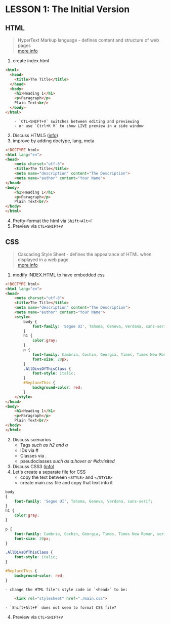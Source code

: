 # LESSON 1: The Initial Version

## HTML
> HyperText Markup language - defines content and structure of web pages  
> [more info](https://en.wikipedia.org/wiki/HTML)

1. create index.html
```HTML
<html>
  <head>
    <title>The Title</title>
  </head>
  <body>
    <h1>Heading 1</h1>
    <p>Paragraph</p>
    Plain Text<br/>
  </body>
</html>
```    
        - `CTL+SHIFT+V` switches between editing and previewing    
        - or use `Ctrl+K V` to show LIVE preview in a side window
2. Discuss HTML5 ([info](https://en.wikipedia.org/wiki/HTML5))
3. improve by adding doctype, lang, meta
```HTML
<!DOCTYPE html>
<html lang="en">
<head>
    <meta charset="utf-8">
    <title>The Title</title>
    <meta name="description" content="The Description">
    <meta name="author" content="Your Name">
</head>
<body>
    <h1>Heading 1</h1>
    <p>Paragraph</p>
    Plain Text<br/>
</body>
</html>
```   
4. Pretty-format the html via `Shift+Alt+F` 
5. Preview via `CTL+SHIFT+V`


## CSS
> Cascading Style Sheet - defines the appearance of HTML when displayed in a web page  
> [more info](https://en.wikipedia.org/wiki/Cascading_Style_Sheets)

1. modify INDEX.HTML to have embedded css
```HTML
<!DOCTYPE html>
<html lang="en">
<head>
    <meta charset="utf-8">
    <title>The Title</title>
    <meta name="description" content="The Description">
    <meta name="author" content="Your Name">
    <style>
        body {
            font-family: 'Segoe UI', Tahoma, Geneva, Verdana, sans-serif;
        }
        h1 { 
            color:gray;
        }
        p {
            font-family: Cambria, Cochin, Georgia, Times, Times New Roman, serif;
            font-size: 20px; 
        }
        .AllDivsOfThisClass {
            font-style: italic;
        }
        #ReplaceThis {
            background-color: red;
        }
    </style>
</head>
<body>
    <h1>Heading 1</h1>
    <p>Paragraph</p>
    Plain Text<br/>
</body>
</html>
```   

2. Discuss scenarios
    - Tags _such as h2 and a_ 
    - IDs via #
    - Classes via .
    - pseudoclasses _such as a:hover or #id:visited_
3. Discuss CSS3 ([info](https://en.wikipedia.org/wiki/Cascading_Style_Sheets#CSS_3))
4. Let's create a separate file for CSS
    - copy the text between `<STYLE>` and `</STYLE>`  
    - create main.css file and copy that text into it
```CSS
body
{
    font-family: 'Segoe UI', Tahoma, Geneva, Verdana, sans-serif;
}
h1 { 
    color:gray;
}

p {
    font-family: Cambria, Cochin, Georgia, Times, Times New Roman, serif;
    font-size: 20px; 
}

.AllDivsOfThisClass {
    font-style: italic;
}

#ReplaceThis {
    background-color: red;
}
```     
    - change the HTML file's style code in `<head>` to be:   
```html
    <link rel="stylesheet" href="./main.css">
```

    - `Shift+Alt+F` does not seem to format CSS file?
4. Preview via `CTL+SHIFT+V`


